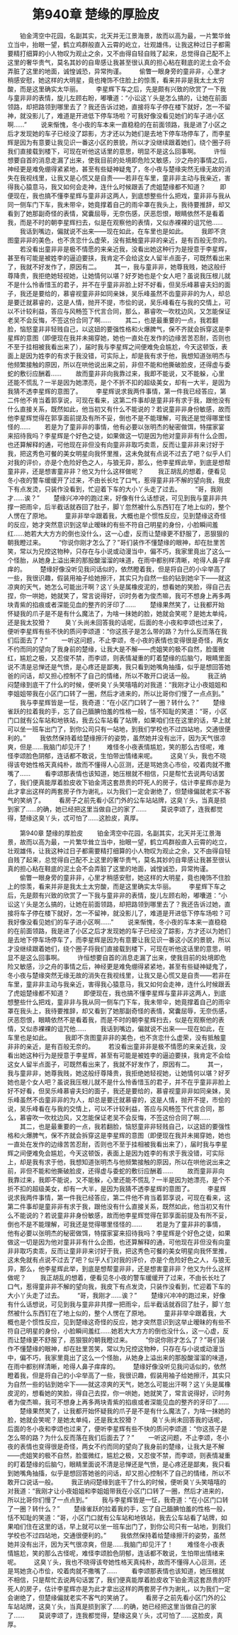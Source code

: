 # 　　第940章 楚缘的厚脸皮
　　铂金湾空中花园，名副其实，北天并无江景海景，故而以高为最，一片繁华耸立当中，抬眼一望，鹤立鸡群般直入云霄的屹立，壮观雄伟，让我这种过日子都需要精打细算的小人物叹为观止之余，又不由得自轻自贱了起来，总觉得自己配不上这里的奢华贵气，莫名其妙的自卑感让我甚至很认真的担心粘在鞋底的泥土会不会弄脏了这里的地面，诚惶诚恐，异常拘谨。
　　偷瞥一眼身旁的童非非，心里才稍感安慰，她这样的大明星，竟也掩饰不住脸上的惊羡，看来并非是我太土太穷酸，而是这里确实太华丽。
　　李星辉下车之后，先是颇有兴致的欣赏了一下我与童非非的表情，旋儿左顾右盼，嘟囔道：“小讼这丫头是怎么搞的，让她在前面领路，却把路领到哪里去了？我还告诉过她，直接将车子停在楼下就好，怎一不留神，就没影儿了，难道是开进低下停车场啦？可我好像没看见她们的车子进小区啊……”
　　说来惭愧，冬小夜的车本来一直稳稳的在前面领路，我是进了小区之后才发现她的车子已经没了踪影，方才还以为她们是去地下停车场停车了，而李星辉是因为有意要让我见识一番这小区的景貌，所以才没继续跟着她们，绕个圈子将我们直接载到楼下，可现在听他这话里的意思，明显不是这么回事啊。
　　许恒想要自首的消息走漏了出来，使我目前的处境即危险又敏感，沙之舟的事情之后，神经更是难免绷得紧紧地，甚至有些疑神疑鬼了，冬小夜与楚缘突然无缘无故的消失在我视线里，让我又是心慌又是自责——若非在车里，童非非主动与我亲近，害得我心猿意马，我又如何会走神，连什么时候跟丢了虎姐楚缘都不知道？
　　即便现在，我也搞不懂李星辉与童非非这两人，到底想整些什么把戏，童非非与我从同一侧车门下车，我未带伞，她竟撑着自己的雨伞罩在我头上，我待要推辞，却又看到了她那副奇怪的表情，窝囊屈辱，无奈伤感，厌恶怨恨，眼睛依然不是看着我，而是不时的朝李星辉扫去，似是在观察他的表情，又似赤裸裸的诅咒他……
　　我话到嘴边，偏就说不出来——现在如此，在车里也是如此。
　　我即不贪图童非非的美色，也不贪恋什么虚荣，没有抵触童非非的亲近，是有百般无奈的。
　　若没看出童非非是极不情愿的来亲近我，没看出她这种行为是授意于李星辉，甚至有可能是被姓李的逼迫要挟，我肯定不会给这女人留半点面子，可既然看出来了，我就不好发作了，原因有二。
　　其一，我与童非非，她尊我贱，她这般纡尊降贵，我拒绝她轻视她，让她情何以堪？好歹她也是个女人吧？虽说我压根儿就不是什么怜香惜玉的君子，并不在乎童非非脸上好不好看，但吴乐峰慕睿夫妇的面子，我还是要给的，慕睿视童非非如同亲妹，吴乐峰虽然不齿童非非的为人，却总是要迁就慕睿的，这是人情，抛开不提，市侩的说，吴乐峰看在与我的交情上，可以不计较利益，答应与风畅签下代言合同，那么，慕睿吹一吹枕边风，又怎能保证老吴不会反悔，不签这份合同了啊……
　　其二，也是最重要的一点，我若翻脸，恼怒童非非轻贱自己，以这妞的要强性格和火爆脾气，保不齐就会拆穿这是李星辉的意图（即便现在我并未揭穿她，她也一直处在发作的边缘苦苦忍耐，否则也不至于挂相被我看出来了），届时我与李星辉之间便难免会尴尬，今天这顿饭，表面上是因为姓李的有求于我没错，可实际上，却是我有求于他，我想知道张明杰与他频繁接触的原因，所以在哄他说出来之前，非但不能和他撕破脸皮，还得虚与委蛇的敷衍应酬着……
　　故而童非非向我靠过来，我即不能说，又不能躲，心里还能不慌乱？一半是因为她漂亮，是个不折不扣的超级美女，却有一大半，是因为我猜不透李星辉的意图了。
　　李星辉说求我两件事情，第一件我已经答应，第二件他不肯当着郭享说，可现在看来，这第二件事却是童非非有求于我，跟他没有什么直接关系，既然如此，他当初又有什么不能说的？若说童非非身份敏感，故而他李星辉觉得在郭享面前提及有所不妥，倒也不是不能理解，可我还是觉得哪里怪怪的……
　　若是为了童非非的事情，他有必要以张明杰的秘密做饵，特摆家宴来招待我吗？李星辉是个好色之徒，如果做这一切是因为他对童非非有什么企图，也还算解释的通，可他现在非但没有向童非非取巧卖乖，反而让童非非来讨好于我，把这秀色可餐的美女明星向我怀里推，这未免就有点说不过去了吧？似乎人们对我的评价，亦是个危险好色之人，与狼无异，那么，他李星辉此举，到底是想帮童非非，还是想害童非非？他又为什么这样做呢？
　　我正胡乱的想着，便看见冬小夜的警车缓缓开了过来，不由长长吐了口气，惹得童非非不解的望向我，我皮下有点发烫，只装作没看到，忙迎着下车的大小丫头走了过去。
　　“哥，我刚才……诶？”
　　楚缘兴冲冲的跑过来，好像有什么话想说，可见到我与童非非共撑一把雨伞，后半截话就吞回了肚子，脚丫忽然被什么东西钉在了地上似的，整个人愣在了原地。
　　童非非举伞跟着我，大概也是个惯性反应，见到楚缘这奇怪的反应，她才突然意识到这举止暧昧的有些不符自己明星的身份，小脸瞬间羞红……她若大大方方的倒也没什么，这一心虚，反而让楚缘更不舒服了，恶狠狠的朝我瞪过来。
　　“你说你刚才怎么了？”哥们装作不懂楚缘的眼神，却在肚里苦笑，常以为兄控这物种，只存在与小说或动漫当中，偏不巧，我家里竟出了这么一个怪胎，从她身上溢出来的那股酸溜溜的味道，在雨中都别样清晰，呛得人鼻子痒痒的。
　　楚缘好像没听见我问话似的，依然瞪着我，但是将自己的小伞举高了一些，我很识趣，假装用袖子给她擦汗，其实只为自然一些的钻到她伞下——就这凉爽的天气，她怎么可能出汗啊？这丫头是属橡皮泥的，想看她的笑脸，得自己去捏，你一哄她，她就笑了，常言说得好，识时务者为俊杰嘛，我可不想身上再多两块青紫的掐痕或者深能见血的整齐的牙印了……
　　楚缘果然笑了，让我都开始怀疑我的爪子是不是有什么魔法了，为啥一抹她的脸，她就会笑呢？是她太单纯，还是我太狡猾？
　　臭丫头尚未回答我的话呢，后面的冬小夜和李颂也过来了，便听李星辉有些不快的质问李颂道：“你这孩子是怎么带的路？为什么反而落在我们后面去了？”
　　一听这问题，不止李颂，冬小夜的表情也变得很是奇怪，两女不约而同的望向了我身前的楚缘，让我大是不解——虎姐笑的极不自然，脸蛋微红，尴尬之极，又忍俊不禁，而李颂，则表情凝重的盯着楚缘的后脑勺，眼睛里面说不清是忌惮还是气愤，是心疼还是鄙夷，我只看到她嘴角抽搐，似乎是想回答她爸的问话，却又担心控制不了自己的情绪，所以不敢开口说话一般。
　　我正纳闷楚缘到底干了什么的时候，便听臭丫头笑嘻嘻的对我道：“我刚才让小夜姐姐和李姐姐带我在小区门口转了一圈，然后才进来的，所以比哥你们慢了一点点到。”
　　我与李星辉皆是一怔，我奇道：“在小区门口转了一圈？转什么？”
　　楚缘雀跃的拉着我的手，忘了自己腼腆怕羞的性格一般，恬不知耻的笑道：“哥，小区门口就有公车站和地铁站，我去公车站看了站牌，如果咱们住在这里的话，早上就可以坐一班车出门了，到你公司只有一站地，到我们学校也不过四站地，交通很便利的。”
　　我依然保持着给楚缘擦汗的姿势，虽然她并没有出汗，因为天气很凉爽，但是……我脑门却见汗了！
　　难怪冬小夜表情尴尬，笑的那么古怪呢，难怪李颂脸色阴郁，连话都不敢说，生怕带出情绪来呢。
　　这臭丫头，我也不晓得该夸她性格天真纯朴，故而不懂得人心叵测，还是骂她贪心市侩，咬着肉就不撒嘴了……
　　看李颂那表情也该知道，她压根就不相信，只是帮忙去说两句话罢了，我们便真能厚着脸皮收下铂金湾这套昂贵的吓死人的房子，估计李星辉亦是为此才拿出这样的两套房子作为谢礼，以为我们一定会谢绝了，但楚缘偏就老实不客气的笑纳了。
　　看房子之前先看小区门外的公车站站牌，这臭丫头，当真是损到家了……的确，她已经把这里当做自己的家了……
　　莫说李颂了，连我都觉得，楚缘这臭丫头，忒可怕了……这脸皮，真厚。

　　第940章 楚缘的厚脸皮
　　铂金湾空中花园，名副其实，北天并无江景海景，故而以高为最，一片繁华耸立当中，抬眼一望，鹤立鸡群般直入云霄的屹立，壮观雄伟，让我这种过日子都需要精打细算的小人物叹为观止之余，又不由得自轻自贱了起来，总觉得自己配不上这里的奢华贵气，莫名其妙的自卑感让我甚至很认真的担心粘在鞋底的泥土会不会弄脏了这里的地面，诚惶诚恐，异常拘谨。
　　偷瞥一眼身旁的童非非，心里才稍感安慰，她这样的大明星，竟也掩饰不住脸上的惊羡，看来并非是我太土太穷酸，而是这里确实太华丽。
　　李星辉下车之后，先是颇有兴致的欣赏了一下我与童非非的表情，旋儿左顾右盼，嘟囔道：“小讼这丫头是怎么搞的，让她在前面领路，却把路领到哪里去了？我还告诉过她，直接将车子停在楼下就好，怎一不留神，就没影儿了，难道是开进低下停车场啦？可我好像没看见她们的车子进小区啊……”
　　说来惭愧，冬小夜的车本来一直稳稳的在前面领路，我是进了小区之后才发现她的车子已经没了踪影，方才还以为她们是去地下停车场停车了，而李星辉是因为有意要让我见识一番这小区的景貌，所以才没继续跟着她们，绕个圈子将我们直接载到楼下，可现在听他这话里的意思，明显不是这么回事啊。
　　许恒想要自首的消息走漏了出来，使我目前的处境即危险又敏感，沙之舟的事情之后，神经更是难免绷得紧紧地，甚至有些疑神疑鬼了，冬小夜与楚缘突然无缘无故的消失在我视线里，让我又是心慌又是自责——若非在车里，童非非主动与我亲近，害得我心猿意马，我又如何会走神，连什么时候跟丢了虎姐楚缘都不知道？
　　即便现在，我也搞不懂李星辉与童非非这两人，到底想整些什么把戏，童非非与我从同一侧车门下车，我未带伞，她竟撑着自己的雨伞罩在我头上，我待要推辞，却又看到了她那副奇怪的表情，窝囊屈辱，无奈伤感，厌恶怨恨，眼睛依然不是看着我，而是不时的朝李星辉扫去，似是在观察他的表情，又似赤裸裸的诅咒他……
　　我话到嘴边，偏就说不出来——现在如此，在车里也是如此。
　　我即不贪图童非非的美色，也不贪恋什么虚荣，没有抵触童非非的亲近，是有百般无奈的。
　　若没看出童非非是极不情愿的来亲近我，没看出她这种行为是授意于李星辉，甚至有可能是被姓李的逼迫要挟，我肯定不会给这女人留半点面子，可既然看出来了，我就不好发作了，原因有二。
　　其一，我与童非非，她尊我贱，她这般纡尊降贵，我拒绝她轻视她，让她情何以堪？好歹她也是个女人吧？虽说我压根儿就不是什么怜香惜玉的君子，并不在乎童非非脸上好不好看，但吴乐峰慕睿夫妇的面子，我还是要给的，慕睿视童非非如同亲妹，吴乐峰虽然不齿童非非的为人，却总是要迁就慕睿的，这是人情，抛开不提，市侩的说，吴乐峰看在与我的交情上，可以不计较利益，答应与风畅签下代言合同，那么，慕睿吹一吹枕边风，又怎能保证老吴不会反悔，不签这份合同了啊……
　　其二，也是最重要的一点，我若翻脸，恼怒童非非轻贱自己，以这妞的要强性格和火爆脾气，保不齐就会拆穿这是李星辉的意图（即便现在我并未揭穿她，她也一直处在发作的边缘苦苦忍耐，否则也不至于挂相被我看出来了），届时我与李星辉之间便难免会尴尬，今天这顿饭，表面上是因为姓李的有求于我没错，可实际上，却是我有求于他，我想知道张明杰与他频繁接触的原因，所以在哄他说出来之前，非但不能和他撕破脸皮，还得虚与委蛇的敷衍应酬着……
　　故而童非非向我靠过来，我即不能说，又不能躲，心里还能不慌乱？一半是因为她漂亮，是个不折不扣的超级美女，却有一大半，是因为我猜不透李星辉的意图了。
　　李星辉说求我两件事情，第一件我已经答应，第二件他不肯当着郭享说，可现在看来，这第二件事却是童非非有求于我，跟他没有什么直接关系，既然如此，他当初又有什么不能说的？若说童非非身份敏感，故而他李星辉觉得在郭享面前提及有所不妥，倒也不是不能理解，可我还是觉得哪里怪怪的……
　　若是为了童非非的事情，他有必要以张明杰的秘密做饵，特摆家宴来招待我吗？李星辉是个好色之徒，如果做这一切是因为他对童非非有什么企图，也还算解释的通，可他现在非但没有向童非非取巧卖乖，反而让童非非来讨好于我，把这秀色可餐的美女明星向我怀里推，这未免就有点说不过去了吧？似乎人们对我的评价，亦是个危险好色之人，与狼无异，那么，他李星辉此举，到底是想帮童非非，还是想害童非非？他又为什么这样做呢？
　　我正胡乱的想着，便看见冬小夜的警车缓缓开了过来，不由长长吐了口气，惹得童非非不解的望向我，我皮下有点发烫，只装作没看到，忙迎着下车的大小丫头走了过去。
　　“哥，我刚才……诶？”
　　楚缘兴冲冲的跑过来，好像有什么话想说，可见到我与童非非共撑一把雨伞，后半截话就吞回了肚子，脚丫忽然被什么东西钉在了地上似的，整个人愣在了原地。
　　童非非举伞跟着我，大概也是个惯性反应，见到楚缘这奇怪的反应，她才突然意识到这举止暧昧的有些不符自己明星的身份，小脸瞬间羞红……她若大大方方的倒也没什么，这一心虚，反而让楚缘更不舒服了，恶狠狠的朝我瞪过来。
　　“你说你刚才怎么了？”哥们装作不懂楚缘的眼神，却在肚里苦笑，常以为兄控这物种，只存在与小说或动漫当中，偏不巧，我家里竟出了这么一个怪胎，从她身上溢出来的那股酸溜溜的味道，在雨中都别样清晰，呛得人鼻子痒痒的。
　　楚缘好像没听见我问话似的，依然瞪着我，但是将自己的小伞举高了一些，我很识趣，假装用袖子给她擦汗，其实只为自然一些的钻到她伞下——就这凉爽的天气，她怎么可能出汗啊？这丫头是属橡皮泥的，想看她的笑脸，得自己去捏，你一哄她，她就笑了，常言说得好，识时务者为俊杰嘛，我可不想身上再多两块青紫的掐痕或者深能见血的整齐的牙印了……
　　楚缘果然笑了，让我都开始怀疑我的爪子是不是有什么魔法了，为啥一抹她的脸，她就会笑呢？是她太单纯，还是我太狡猾？
　　臭丫头尚未回答我的话呢，后面的冬小夜和李颂也过来了，便听李星辉有些不快的质问李颂道：“你这孩子是怎么带的路？为什么反而落在我们后面去了？”
　　一听这问题，不止李颂，冬小夜的表情也变得很是奇怪，两女不约而同的望向了我身前的楚缘，让我大是不解——虎姐笑的极不自然，脸蛋微红，尴尬之极，又忍俊不禁，而李颂，则表情凝重的盯着楚缘的后脑勺，眼睛里面说不清是忌惮还是气愤，是心疼还是鄙夷，我只看到她嘴角抽搐，似乎是想回答她爸的问话，却又担心控制不了自己的情绪，所以不敢开口说话一般。
　　我正纳闷楚缘到底干了什么的时候，便听臭丫头笑嘻嘻的对我道：“我刚才让小夜姐姐和李姐姐带我在小区门口转了一圈，然后才进来的，所以比哥你们慢了一点点到。”
　　我与李星辉皆是一怔，我奇道：“在小区门口转了一圈？转什么？”
　　楚缘雀跃的拉着我的手，忘了自己腼腆怕羞的性格一般，恬不知耻的笑道：“哥，小区门口就有公车站和地铁站，我去公车站看了站牌，如果咱们住在这里的话，早上就可以坐一班车出门了，到你公司只有一站地，到我们学校也不过四站地，交通很便利的。”
　　我依然保持着给楚缘擦汗的姿势，虽然她并没有出汗，因为天气很凉爽，但是……我脑门却见汗了！
　　难怪冬小夜表情尴尬，笑的那么古怪呢，难怪李颂脸色阴郁，连话都不敢说，生怕带出情绪来呢。
　　这臭丫头，我也不晓得该夸她性格天真纯朴，故而不懂得人心叵测，还是骂她贪心市侩，咬着肉就不撒嘴了……
　　看李颂那表情也该知道，她压根就不相信，只是帮忙去说两句话罢了，我们便真能厚着脸皮收下铂金湾这套昂贵的吓死人的房子，估计李星辉亦是为此才拿出这样的两套房子作为谢礼，以为我们一定会谢绝了，但楚缘偏就老实不客气的笑纳了。
　　看房子之前先看小区门外的公车站站牌，这臭丫头，当真是损到家了……的确，她已经把这里当做自己的家了……
　　莫说李颂了，连我都觉得，楚缘这臭丫头，忒可怕了……这脸皮，真厚。
